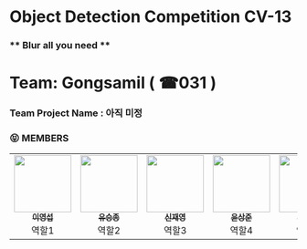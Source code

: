 # Object Detection Competition CV-13


### ** Blur all you need **

# Team: Gongsamil ( ☎031 )

### Team Project Name : 아직 미정

### :stuck_out_tongue_closed_eyes: MEMBERS

<table><tr><td align="center"><a href="https://github.com/0seob"><img src="https://avatars.githubusercontent.com/u/29935109?v=4" width="100px;" alt=""/><br /><sub><b>이영섭</b></sub></a><br />역할1 </td><td align="center"><a href="https://github.com/tmdwhd619
"><img src="https://avatars.githubusercontent.com/u/68888169?v=4" width="100px;" alt=""/><br /><sub><b>유승종</b></sub></a><br />역할2</td>
    <td align="center"><a href="https://github.com/깃허브주소"><img src="https://avatars.githubusercontent.com/u/71117066?v=4" width="100px;" alt=""/><br /><sub><b>신재영</b></sub></a><br />역할3</td><td align="center"><a href="https://github.com/SangJunni"><img src="https://avatars.githubusercontent.com/u/79644050?v=4" width="100px;" alt=""/><br /><sub><b>윤상준</b></sub></a><br />역할4</td>
 <td align="center"><a href="https://github.com/lsvv1217"><img src="https://avatars.githubusercontent.com/u/113494991?v=4" width="100px;" alt=""/><br /><sub><b>이성우</b></sub></a><br />역할5</td>
 


  </tr>
</table>
